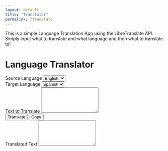 ```yaml
---
layout: default
title: "Translator"
permalink: /translate
---
```


This is a simple Language Translation App using the LibreTranslate API. Simply input what to translate and what language and then what to translate to!

<html lang="en">
<head>
    <meta charset="UTF-8">
    <meta name="viewport" content="width=device-width, initial-scale=1.0">
    <link rel="stylesheet" href="translate/styles.css">
    <link rel="stylesheet" href="https://stackpath.bootstrapcdn.com/bootstrap/4.5.2/css/bootstrap.min.css">
    <link rel="stylesheet" href="https://cdnjs.cloudflare.com/ajax/libs/font-awesome/5.15.1/css/all.min.css">
</head>
<body>
    <div class="container mt-5">
        <h1 class="text-center mb-4"><i class="fas fa-language"></i> Language Translator</h1>
        <div class="form-group">
            <label for="sourceLang">Source Language</label>
            <select id="sourceLang" class="form-control">
                <option value="en">English</option>
                <option value="es">Spanish</option>
                <option value="fr">French</option>
                <option value="de">German</option>
                <option value="it">Italian</option>
                <!-- Add more languages as needed -->
            </select>
        </div>
        <div class="form-group">
            <label for="targetLang">Target Language</label>
            <select id="targetLang" class="form-control">
                <option value="es">Spanish</option>
                <option value="en">English</option>
                <option value="fr">French</option>
                <option value="de">German</option>
                <option value="it">Italian</option>
                <!-- Add more languages as needed -->
            </select>
        </div>
        <div class="form-group">
            <label for="textInput">Text to Translate</label>
            <textarea id="textInput" class="form-control" rows="5"></textarea>
        </div>
        <button id="translateBtn" class="btn btn-primary"><i class="fas fa-sync-alt"></i> Translate</button>
        <button id="copyBtn" class="btn btn-secondary ml-2"><i class="fas fa-copy"></i> Copy</button>
        <div class="form-group mt-4">
            <label for="translatedText">Translated Text</label>
            <textarea id="translatedText" class="form-control" rows="5" readonly></textarea>
        </div>
    </div>
    <script src="https://code.jquery.com/jquery-3.5.1.slim.min.js"></script>
    <script src="https://cdn.jsdelivr.net/npm/@popperjs/core@2.5.4/dist/umd/popper.min.js"></script>
    <script src="https://stackpath.bootstrapcdn.com/bootstrap/4.5.2/js/bootstrap.min.js"></script>
    <script src="translate/script.js"></script>
</body>
</html>
